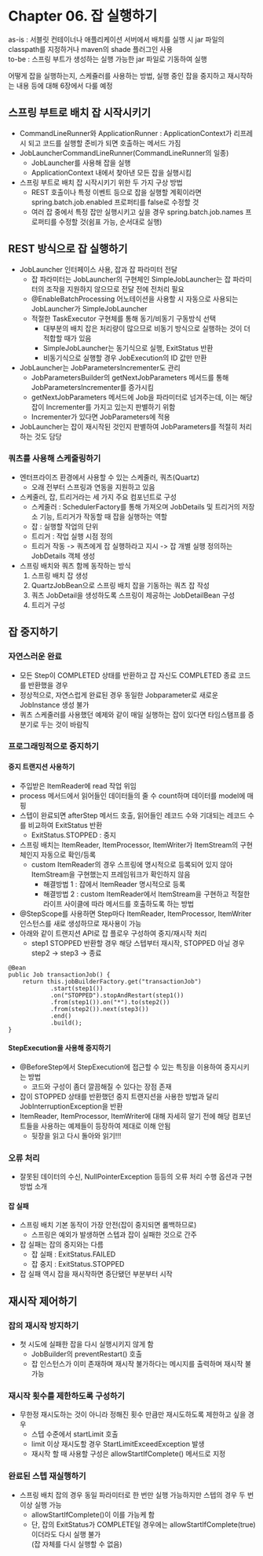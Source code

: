 # Chapter 06. 잡 실행하기

as-is : 서블릿 컨테이너나 애플리케이션 서버에서 배치를 실행 시 jar 파일의 classpath를 지정하거나 maven의 shade 플러그인 사용  
to-be : 스프링 부트가 생성하는 실행 가능한 jar 파일로 기동하여 실행  

어떻게 잡을 실행하는지, 스케쥴러를 사용하는 방법, 실행 중인 잡을 중지하고 재시작하는 내용 등에 대해 6장에서 다룰 예정

## 스프링 부트로 배치 잡 시작시키기
- CommandLineRunner와 ApplicationRunner : ApplicationContext가 리프레시 되고 코드를 실행할 준비가 되면 호출하는 메서드 가짐
- JobLauncherCommandLineRunner(CommandLineRunner의 일종)
  - JobLauncher를 사용해 잡을 실행
  - ApplicationContext 내에서 찾아낸 모든 잡을 실행시킴
- 스프링 부트로 배치 잡 시작시키기 위한 두 가지 구상 방법
  - REST 호출이나 특정 이벤트 등으로 잡을 실행할 계획이라면 spring.batch.job.enabled 프로퍼티를 false로 수정할 것
  - 여러 잡 중에서 특정 잡만 실행시키고 싶을 경우 spring.batch.job.names 프로퍼티를 수정할 것(쉼표 가능, 순서대로 실행)

## REST 방식으로 잡 실행하기
- JobLauncher 인터페이스 사용, 잡과 잡 파라미터 전달
  - 잡 파라미터는 JobLauncher의 구현체인 SimpleJobLauncher는 잡 파라미터의 조작을 지원하지 않으므로 전달 전에 전처리 필요
  - @EnableBatchProcessing 어노테이션을 사용할 시 자동으로 사용되는 JobLauncher가 SimpleJobLauncher
  - 적절한 TaskExecutor 구현체를 통해 동기/비동기 구동방식 선택
    - 대부분의 배치 잡은 처리량이 많으므로 비동기 방식으로 실행하는 것이 더 적합할 때가 있음
    - SimpleJobLauncher는 동기식으로 실행, ExitStatus 반환
    - 비동기식으로 실행할 경우 JobExecution의 ID 값만 만환
- JobLauncher는 JobParametersIncrementer도 관리
  - JobParametersBuilder의 getNextJobParameters 메서드를 통해 JobParametersIncrementer를 증가시킴
  - getNextJobParameters 메서드에 Job을 파라미터로 넘겨주는데, 이는 해당 잡이 Incrementer를 가지고 있는지 판별하기 위함
  - Incrementer가 있다면 JobParameters에 적용
- JobLauncher는 잡이 재시작된 것인지 판별하여 JobParameters를 적절히 처리하는 것도 담당

### 쿼츠를 사용해 스케줄링하기
- 엔터프라이즈 환경에서 사용할 수 있는 스케줄러, 쿼츠(Quartz)
  - 오래 전부터 스프링과 연동을 지원하고 있음
- 스케줄러, 잡, 트리거라는 세 가지 주요 컴포넌트로 구성
  - 스케줄러 : SchedulerFactory를 통해 가져오며 JobDetails 및 트리거의 저장소 기능, 트리거가 작동할 때 잡을 실행하는 역할
  - 잡 : 실행할 작업의 단위
  - 트리거 : 작업 실행 시점 정의
  - 트리거 작동 -> 쿼츠에게 잡 실행하라고 지시 -> 잡 개별 실행 정의하는 JobDetails 객체 생성
- 스프링 배치와 쿼츠 함께 동작하는 방식
  1. 스프링 배치 잡 생성
  2. QuartzJobBean으로 스프링 배치 잡을 기동하는 쿼츠 잡 작성
  3. 쿼츠 JobDetail을 생성하도록 스프링이 제공하는 JobDetailBean 구성
  4. 트리거 구성

## 잡 중지하기
### 자연스러운 완료
- 모든 Step이 COMPLETED 상태를 반환하고 잡 자신도 COMPLETED 종료 코드를 반환했을 경우
- 정상적으로, 자연스럽게 완료된 경우 동일한 Jobparameter로 새로운 JobInstance 생성 불가
- 쿼츠 스케줄러를 사용했던 예제와 같이 매일 실행하는 잡이 있다면 타임스탬프를 증분기로 두는 것이 바람직

### 프로그래밍적으로 중지하기
#### 중지 트랜지션 사용하기
- 주입받은 ItemReader에 read 작업 위임
- process 메서드에서 읽어들인 데이터들의 줄 수 count하며 데이터를 model에 매핑
- 스텝이 완료되면 afterStep 메서드 호출, 읽어들인 레코드 수와 기대되는 레코드 수를 비교하여 ExitStatus 반환
  - ExitStatus.STOPPED : 중지
- 스프링 배치는 ItemReader, ItemProcessor, ItemWriter가 ItemStream의 구현체인지 자동으로 확인/등록
  - custom ItemReader의 경우 스프링에 명시적으로 등록되어 있지 않아 ItemStream을 구현했는지 프레임워크가 확인하지 않음
    - 해결방법 1 : 잡에서 ItemReader 명시적으로 등록
    - 해결방법 2 : custom ItemReader에서 ItemStream을 구현하고 적절한 라이프 사이클에 따라 메서드를 호출하도록 하는 방법
- @StepScope를 사용하면 Step마다 ItemReader, ItemProcessor, ItemWriter 인스턴스를 새로 생성하므로 재사용이 가능
- 아래와 같이 트랜지션 API로 잡 플로우 구성하여 중지/재시작 처리
  - step1 STOPPED 반환할 경우 해당 스텝부터 재시작, STOPPED 아닐 경우 step2 -> step3 -> 종료
```
@Bean
public Job transactionJob() {
    return this.jobBuilderFactory.get("transactionJob")
            .start(step1())
            .on("STOPPED").stopAndRestart(step1())
            .from(step1()).on("*").to(step2())
            .from(step2()).next(step3())
            .end()
            .build();
}
```
#### StepExecution을 사용해 중지하기
- @BeforeStep에서 StepExecution에 접근할 수 있는 특징을 이용하여 중지시키는 방법
  - 코드와 구성이 좀더 깔끔해질 수 있다는 장점 존재
- 잡이 STOPPED 상태를 반환했던 중지 트랜지션을 사용한 방법과 달리 JobInterruptionException을 반환
- ItemReader, ItemProcessor, ItemWriter에 대해 자세히 알기 전에 해당 컴포넌트들을 사용하는 예제들이 등장하여 제대로 이해 안됨
  - 뒷장을 읽고 다시 돌아와 읽기!!!

### 오류 처리
- 잘못된 데이터의 수신, NullPointerException 등등의 오류 처리 수행 옵션과 구현 방법 소개
#### 잡 실패
- 스프링 배치 기본 동작이 가장 안전(잡이 중지되면 롤백하므로)
  - 스프링은 예외가 발생하면 스텝과 잡이 실패한 것으로 간주
- 잡 실패는 잡의 중지와는 다름
  - 잡 실패 : ExitStatus.FAILED
  - 잡 중지 : ExitStatus.STOPPED
- 잡 실패 역시 잡을 재시작하면 중단됐던 부분부터 시작

## 재시작 제어하기
### 잡의 재시작 방지하기
- 첫 시도에 실패한 잡을 다시 실행시키지 않게 함
  - JobBuilder의 preventRestart() 호출
  - 잡 인스턴스가 이미 존재하며 재시작 불가하다는 메시지를 출력하며 재시작 불가능

### 재시작 횟수를 제한하도록 구성하기
- 무한정 재시도하는 것이 아니라 정해진 횟수 만큼만 재시도하도록 제한하고 싶을 경우
  - 스텝 수준에서 startLimit 호출
  - limit 이상 재시도할 경우 StartLimitExceedException 발생
  - 재시작 할 때 사용할 구성은 allowStartIfComplete() 메서드로 지정

### 완료된 스텝 재실행하기
- 스프링 배치 잡의 경우 동일 파라미터로 한 번만 실행 가능하지만 스텝의 경우 두 번 이상 실행 가능
  - allowStartIfComplete()이 이를 가능케 함
  - 단, 잡의 ExitStatus가 COMPLETE일 경우에는 allowStartIfComplete(true) 이더라도 다시 실행 불가  
  (잡 자체를 다시 실행할 수 없음)
